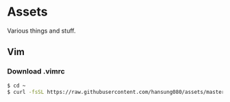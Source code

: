 # Assets
Various things and stuff.

## Vim
### Download .vimrc
```sh
$ cd ~
$ curl -fsSL https://raw.githubusercontent.com/hansung080/assets/master/.vimrc -o .vimrc
```